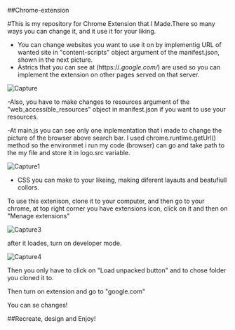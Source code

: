##Chrome-extension

#This is my repository for Chrome Extension that I Made.There so many ways you can change it, and it use it for your liking.

- You can change websites you want to use it on by implementig URL of wanted site in "content-scripts" object argument of the manifest.json, shown in the next picture.
- Astrics that  you can see at (https://*.google.com/*) are used so you can implement the extension on other pages served on that server.

![Capture](https://user-images.githubusercontent.com/105221872/207629195-a03e70ce-e3ea-4335-94fe-c0f9fbf18697.PNG)

-Also, you have to make changes to resources argument of the "web_accessible_resources" object in manifest.json if you want to use your resources.

-At main.js you can see only one inplementation that i made to change the picture of the browser above search bar. I used chrome.runtime.getUrl() method so the environmet i run my code (browser) can go and take path to the my file and store it in logo.src variable.

![Capture1](https://user-images.githubusercontent.com/105221872/207631150-7f05a770-64d3-47e1-8a2e-0a2acebae8e0.PNG)


- CSS you can make to your likeing, making diferent layauts and beatufiull collors.

To use this extenison, clone it to your computer, and then go to your chrome, at top right corner you have extensions icon, click on it and then on "Menage extensions"


![Capture3](https://user-images.githubusercontent.com/105221872/207633761-5b3e3bae-5592-4ea5-9c17-59cc3fcd26d6.PNG)

after it loades, turn on developer mode.

![Capture4](https://user-images.githubusercontent.com/105221872/207634117-eddd6475-91aa-4cee-9c88-33ff83e1fe8e.PNG)
 
 Then you only have to click on "Load unpacked button" and to chose folder you cloned it to.
 
 Then turn on extension and go to "google.com"
 
 You can se changes!
 
 ##Recreate, design and Enjoy!
